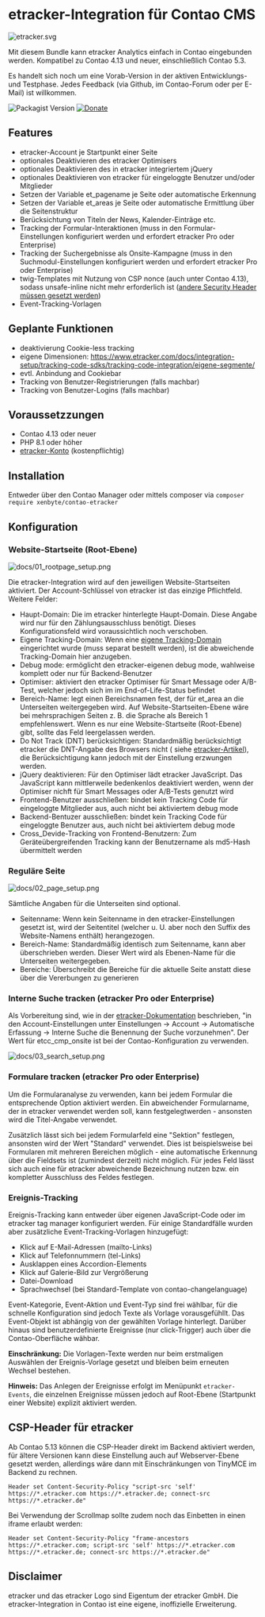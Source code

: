 # etracker-Integration für Contao CMS

![etracker.svg](etracker.svg)

Mit diesem Bundle kann etracker Analytics einfach in Contao eingebunden werden. Kompatibel zu Contao 4.13 und neuer,
einschließlich Contao 5.3.

Es handelt sich noch um eine Vorab-Version in der aktiven Entwicklungs- und Testphase. Jedes Feedback (via Github, im
Contao-Forum oder per E-Mail) ist willkommen.

![Packagist Version](https://img.shields.io/packagist/v/xenbyte/contao-etracker)
[![Donate](https://img.shields.io/badge/Donate-PayPal-blue.svg)](https://www.paypal.com/donate/?hosted_button_id=J425R728CYH9N)

## Features

* etracker-Account je Startpunkt einer Seite
* optionales Deaktivieren des etracker Optimisers
* optionales Deaktivieren des in etracker integriertem jQuery
* optionales Deaktivieren von etracker für eingeloggte Benutzer und/oder Mitglieder
* Setzen der Variable et_pagename je Seite oder automatische Erkennung
* Setzen der Variable et_areas je Seite oder automatische Ermittlung über die Seitenstruktur
* Berücksichtung von Titeln der News, Kalender-Einträge etc.
* Tracking der Formular-Interaktionen (muss in den Formular-Einstellungen konfiguriert werden und erfordert etracker Pro
  oder Enterprise)
* Tracking der Suchergebnisse als Onsite-Kampagne (muss in den Suchmodul-Einstellungen konfiguriert werden und erfordert
  etracker Pro oder Enterprise)
* twig-Templates mit Nutzung von CSP nonce (auch unter Contao 4.13), sodass unsafe-inline nicht mehr erforderlich
  ist ([andere Security Header müssen gesetzt werden](https://www.etracker.com/docs/integration-setup/tracking-code-sdks/tracking-code-integration/funktion-zweck/#integration-security-header))
* Event-Tracking-Vorlagen

## Geplante Funktionen

* deaktivierung Cookie-less tracking
* eigene Dimensionen: https://www.etracker.com/docs/integration-setup/tracking-code-sdks/tracking-code-integration/eigene-segmente/
* evtl. Anbindung and Cookiebar
* Tracking von Benutzer-Registrierungen (falls machbar)
* Tracking von Benutzer-Logins (falls machbar)

## Voraussetzzungen

* Contao 4.13 oder neuer
* PHP 8.1 oder höher
* [etracker-Konto](https://www.xenbyte.com/go-etracker) (kostenpflichtig)

## Installation

Entweder über den Contao Manager oder mittels composer via `composer require xenbyte/contao-etracker`

## Konfiguration

### Website-Startseite (Root-Ebene)

![docs/01_rootpage_setup.png](docs/01_rootpage_setup.png)

Die etracker-Integration wird auf den jeweiligen Website-Startseiten aktiviert. Der Account-Schlüssel von etracker ist
das einzige Pflichtfeld. Weitere Felder:

* Haupt-Domain: Die im etracker hinterlegte Haupt-Domain. Diese Angabe wird nur für den Zählungsausschluss benötigt.
  Dieses Konfigurationsfeld wird voraussichtlich noch verschoben.
* Eigene Tracking-Domain: Wenn
  eine [eigene Tracking-Domain](https://www.etracker.com/docs/integration-setup/tracking-code-sdks/eigene-tracking-domain-einrichten/)
  eingerichtet wurde (muss separat bestellt werden), ist die abweichende Tracking-Domain hier anzugeben.
* Debug mode: ermöglicht den etracker-eigenen debug mode, wahlweise komplett oder nur für Backend-Benutzer
* Optimiser: aktiviert den etracker Optimiser für Smart Message oder A/B-Test, welcher jedoch sich im im
  End-of-Life-Status befindet
* Bereich-Name: legt einen Bereichsnamen fest, der für et_area an die Unterseiten weitergegeben wird. Auf
  Website-Startseiten-Ebene wäre bei mehrsprachigen Seiten z. B. die Sprache als Bereich 1 empfehlenswert. Wenn es nur
  eine Website-Startseite (Root-Ebene) gibt, sollte das Feld leergelassen werden.
* Do Not Track (DNT) berücksichtigen: Standardmäßig berücksichtigt etracker die DNT-Angabe des Browsers nicht (
  siehe [etracker-Artikel](https://www.etracker.com/tipp-der-woche-do-not-track/)), die Berücksichtigung kann jedoch mit
  der Einstellung erzwungen werden.
* jQuery deaktivieren: Für den Optimiser lädt etracker JavaScript. Das JavaScript kann mittlerweile bedenkenlos
  deaktiviert werden, wenn der Optimiser nichft für Smart Messages oder A/B-Tests genutzt wird
* Frontend-Benutzer ausschließen: bindet kein Tracking Code für eingeloggte Mitglieder aus, auch nicht bei aktiviertem
  debug mode
* Backend-Bentuzer ausschließen: bindet kein Tracking Code für eingeloggte Benutzer aus, auch nicht bei aktiviertem
  debug mode
* Cross_Devide-Tracking von Frontend-Benutzern: Zum Geräteübergreifenden Tracking kann der Benutzername als md5-Hash
  übermittelt werden

### Reguläre Seite

![docs/02_page_setup.png](docs/02_page_setup.png)

Sämtliche Angaben für die Unterseiten sind optional.

* Seitenname: Wenn kein Seitenname in den etracker-Einstellungen gesetzt ist, wird der Seitentitel (welcher u. U. aber
  noch den Suffix des Website-Namens enthält) herangezogen.
* Bereich-Name: Standardmäßig identisch zum Seitenname, kann aber überschrieben werden. Dieser Wert wird als Ebenen-Name
  für die Unterseiten weitergegeben.
* Bereiche: Überschreibt die Bereiche für die aktuelle Seite anstatt diese über die Vererbungen zu generieren

### Interne Suche tracken (etracker Pro oder Enterprise)

Als Vorbereitung sind, wie in
der [etracker-Dokumentation](https://www.etracker.com/docs/integration-setup/tracking-code-sdks/tracking-code-integration/onsite-kampagnen/)
beschrieben, "in den Account-Einstellungen unter Einstellungen → Account → Automatische Erfassung → Interne Suche die
Benennung der Suche vorzunehmen". Der Wert für etcc_cmp_onsite ist bei der Contao-Konfiguration zu verwenden.

![docs/03_search_setup.png](docs/03_search_setup.png)

### Formulare tracken (etracker Pro oder Enterprise)

Um die Formularanalyse zu verwenden, kann bei jedem Formular die entsprechende Option aktiviert werden. Ein abweichender
Formularname, der in etracker verwendet werden soll, kann festgelegtwerden - ansonsten wird die Titel-Angabe verwendet.

Zusätzlich lässt sich bei jedem Formularfeld eine "Sektion" festlegen, ansonsten wird der Wert "Standard" verwendet.
Dies ist beispielsweise bei Formularen mit mehreren Bereichen möglich - eine automatische Erkennung über die Fieldsets
ist (zumindest derzeit) nicht möglich. Für jedes Feld lässt sich auch eine für etracker abweichende Bezeichnung nutzen
bzw. ein kompletter Ausschluss des Feldes festlegen.

### Ereignis-Tracking

Ereignis-Tracking kann entweder über eigenen JavaScript-Code oder im etracker tag manager konfiguriert werden. Für
einige Standardfälle wurden aber zusätzliche Event-Tracking-Vorlagen hinzugefügt:

* Klick auf E-Mail-Adressen (mailto-Links)
* Klick auf Telefonnummern (tel-Links)
* Ausklappen eines Accordion-Elements
* Klick auf Galerie-Bild zur Vergrößerung
* Datei-Download
* Sprachwechsel (bei Standard-Template von contao-changelanguage)

Event-Kategorie, Event-Aktion und Event-Typ sind frei wählbar, für die schnelle Konfiguration sind jedoch Texte als
Vorlage vorausgefühllt. Das Event-Objekt ist abhängig von der gewählten Vorlage hinterlegt. Darüber hinaus sind
benutzerdefinierte Ereignisse (nur click-Trigger) auch über die Contao-Oberfläche
wähbar.

**Einschränkung:** Die Vorlagen-Texte werden nur beim erstmaligen Auswählen der Ereignis-Vorlage gesetzt und bleiben
beim erneuten Wechsel bestehen.

**Hinweis:** Das Anlegen der Ereignisse erfolgt im Menüpunkt `etracker-Events`, die einzelnen Ereignisse müssen jedoch
auf Root-Ebene (Startpunkt einer Website) explizit aktiviert werden.

## CSP-Header für etracker

Ab Contao 5.13 können die CSP-Header direkt im Backend aktiviert werden, für ältere Versionen kann diese Einstellung
auch auf Webserver-Ebene gesetzt werden, allerdings wäre dann mit Einschränkungen von TinyMCE im Backend zu rechnen.

```
Header set Content-Security-Policy "script-src 'self' https://*.etracker.com https://*.etracker.de; connect-src https://*.etracker.de"
```

Bei Verwendung der Scrollmap sollte zudem noch das Einbetten in einen iframe erlaubt werden:

```
Header set Content-Security-Policy "frame-ancestors https://*.etracker.com; script-src 'self' https://*.etracker.com https://*.etracker.de; connect-src https://*.etracker.de"
```

## Disclaimer
etracker und das etracker Logo sind Eigentum der etracker GmbH. Die etracker-Integration in Contao ist eine eigene,
inoffizielle Erweiterung.
